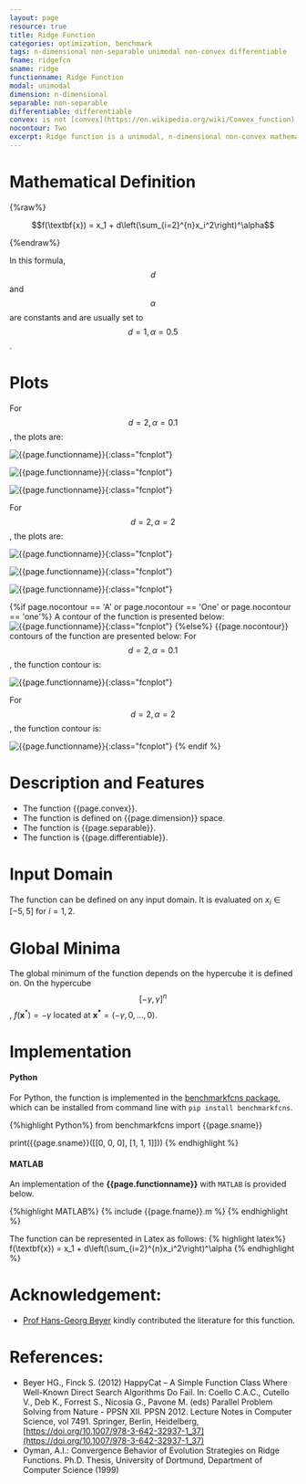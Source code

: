 ```yaml
---
layout: page
resource: true
title: Ridge Function
categories: optimization, benchmark
tags: n-dimensional non-separable unimodal non-convex differentiable
fname: ridgefcn
sname: ridge
functionname: Ridge Function
modal: unimodal
dimension: n-dimensional
separable: non-separable
differentiable: differentiable
convex: is not [convex](https://en.wikipedia.org/wiki/Convex_function)
nocontour: Two
excerpt: Ridge function is a unimodal, n-dimensional non-convex mathematical function widely used for testing optimization algorithms
---
```


# Mathematical Definition

{%raw%}

$$f(\textbf{x}) = x_1 + d\left(\sum_{i=2}^{n}x_i^2\right)^\alpha$$

{%endraw%}

In this formula, $$d$$ and $$\alpha$$ are constants and are usually set to $$d = 1, \alpha=0.5$$.

# Plots

For $$d=2, \alpha=0.1$$, the plots are:

![{{page.functionname}}]({{site.baseurl}}/doc/plots/{{page.fname}}.png){:class="fcnplot"}

![{{page.functionname}}]({{site.baseurl}}/doc/plots/{{page.fname}}_2.png){:class="fcnplot"}

![{{page.functionname}}]({{site.baseurl}}/doc/plots/{{page.fname}}_3.png){:class="fcnplot"}

For $$d=2, \alpha=2$$, the plots are:

![{{page.functionname}}]({{site.baseurl}}/doc/plots/{{page.fname}}_4.png){:class="fcnplot"}

![{{page.functionname}}]({{site.baseurl}}/doc/plots/{{page.fname}}_5.png){:class="fcnplot"}

![{{page.functionname}}]({{site.baseurl}}/doc/plots/{{page.fname}}_6.png){:class="fcnplot"}



{%if page.nocontour == 'A' or page.nocontour == 'One' or page.nocontour == 'one'%}
A contour of the function is presented below:
![{{page.functionname}}]({{site.baseurl}}/doc/plots/{{page.fname}}_contour.png){:class="fcnplot"}
{%else%}
{{page.nocontour}} contours of the function are presented below:
For $$d=2, \alpha=0.1$$, the function contour is:

![{{page.functionname}}]({{site.baseurl}}/doc/plots/{{page.fname}}_contour.png){:class="fcnplot"}

For $$d=2, \alpha=2$$, the function contour is:

![{{page.functionname}}]({{site.baseurl}}/doc/plots/{{page.fname}}_contour_2.png){:class="fcnplot"}
{% endif %}

# Description and Features
* The function {{page.convex}}.
* The function is defined on {{page.dimension}} space.
* The function is {{page.separable}}.
* The function is {{page.differentiable}}.

# Input Domain
The function can be defined on any input domain. It is evaluated on $x_i \in [-5, 5]$ for $i=1, 2$.

# Global Minima
The global minimum of the function depends on the hypercube it is defined on. On the hypercube $$[-\gamma, \gamma]^n$$, $f(\textbf{x}^{\ast})= -\gamma$ located at $\mathbf{x^\ast}=(-\gamma, 0, ..., 0)$.

# Implementation
#### Python
For Python, the function is implemented in the [benchmarkfcns package](https://github.com/mazhar-ansari-ardeh/BenchmarkFcns), which can be installed from command line with `pip install benchmarkfcns`. 

{%highlight Python%}
from benchmarkfcns import {{page.sname}}

print({{page.sname}}([[0, 0, 0],
              [1, 1, 1]]))
{% endhighlight %}

#### MATLAB
An implementation of the **{{page.functionname}}** with `MATLAB` is provided below. 

{%highlight MATLAB%}
{% include {{page.fname}}.m %}
{% endhighlight %}

The function can be represented in Latex as follows:
{% highlight latex%}
f(\textbf{x}) = x_1 + d\left(\sum_{i=2}^{n}x_i^2\right)^\alpha
{% endhighlight %}

# Acknowledgement: 
* [Prof Hans-Georg Beyer](https://homepages.fhv.at/hgb/) kindly contributed the literature for this function. 


# References:
* Beyer HG., Finck S. (2012) HappyCat – A Simple Function Class Where Well-Known Direct Search Algorithms Do Fail. In: Coello C.A.C., Cutello V., Deb K., Forrest S., Nicosia G., Pavone M. (eds) Parallel Problem Solving from Nature - PPSN XII. PPSN 2012. Lecture Notes in Computer Science, vol 7491. Springer, Berlin, Heidelberg, [https://doi.org/10.1007/978-3-642-32937-1_37](https://doi.org/10.1007/978-3-642-32937-1_37)
* Oyman, A.I.: Convergence Behavior of Evolution Strategies on Ridge Functions. Ph.D. Thesis, University of Dortmund, Department of Computer Science (1999)

